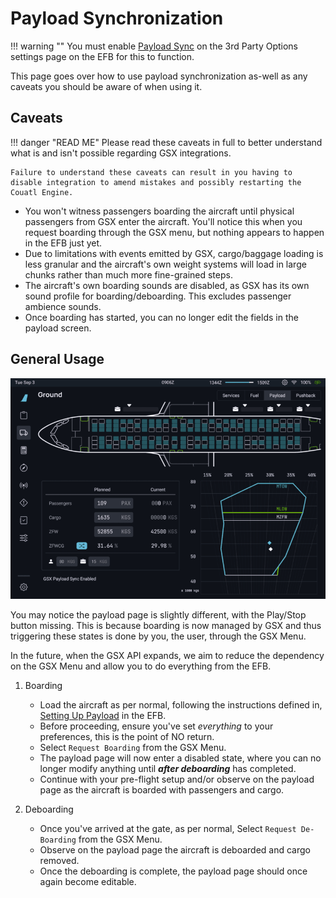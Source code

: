 # Payload Synchronization

!!! warning ""
    You must enable [Payload Sync](../flypados3/settings.md#3rd-party-options) on the 3rd Party Options settings page on the EFB for this to function.

This page goes over how to use payload synchronization as-well as any caveats you should be aware of when using it.

## Caveats
!!! danger "READ ME"
    Please read these caveats in full to better understand what is and isn't possible regarding GSX integrations.

    Failure to understand these caveats can result in you having to disable integration to amend mistakes and possibly restarting the Couatl Engine.

- You won't witness passengers boarding the aircraft until physical passengers from GSX enter the aircraft. You'll notice this when you request boarding through the GSX menu, but nothing appears to happen in the EFB just yet.
- Due to limitations with events emitted by GSX, cargo/baggage loading is less granular and the aircraft's own weight systems will load in large chunks rather than much more fine-grained steps.
- The aircraft's own boarding sounds are disabled, as GSX has its own sound profile for boarding/deboarding. This excludes passenger ambience sounds.
- Once boarding has started, you can no longer edit the fields in the payload screen.
  
## General Usage
![Payload Start](../../assets/gsxintegration/gsx-payload-start.png)

You may notice the payload page is slightly different, with the Play/Stop button missing. This is because boarding is now managed by GSX and thus triggering these states is done by you, the user, through the GSX Menu.

In the future, when the GSX API expands, we aim to reduce the dependency on the GSX Menu and allow you to do everything from the EFB.

1. Boarding
      - Load the aircraft as per normal, following the instructions defined in, [Setting Up Payload](../flypados3/ground.md#setting-up-payload) in the EFB.
      - Before proceeding, ensure you've set *everything* to your preferences, this is the point of NO return. 
      - Select `Request Boarding` from the GSX Menu.
      - The payload page will now enter a disabled state, where you can no longer modify anything until ***after deboarding*** has completed.
      - Continue with your pre-flight setup and/or observe on the payload page as the aircraft is boarded with passengers and cargo.

2. Deboarding
      - Once you've arrived at the gate, as per normal, Select `Request De-Boarding` from the GSX Menu.
      - Observe on the payload page the aircraft is deboarded and cargo removed.
      - Once the deboarding is complete, the payload page should once again become editable.